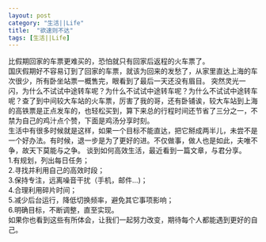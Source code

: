 ```yaml
---
layout: post
category: "生活||Life"
title:  "欲速则不达"
tags: [生活||Life]
---
```

比假期回家的车票更难买的，恐怕就只有回家后返程的火车票了。
<BR>
国庆假期好不容易订到了回家的车票，就该为回来的发愁了，从家里直达上海的车次很少，所有卧坐站票一概售完，眼看到了最后一天还没有眉目。
突然灵光一闪，为什么不试试中途转车呢？为什么不试试中途转车呢？为什么不试试中途转车呢？查了到中间较大车站的火车票，厉害了我的哥，还有卧铺诶，较大车站到上海的高铁票是正点发车的，也轻松买到，算下来总的行程时间还节省了三分之一，不禁为自己的鸡汁点个赞，下面是鸡汤分享时刻。
<BR>
生活中有很多时候就是这样，如果一个目标不能直达，把它掰成两半儿，未尝不是一个好办法。有时候，退一步是为了更好的进。不仅做事，做人也是如此，夫唯不争，故天下莫能与之争。
谈到如何高效生活，最近看到一篇文章，与君分享。<BR>
1.有规划，列出每日任务；<BR>
2.寻找并利用自己的高效时段；<BR>
3.保持专注，远离噪音干扰（手机，邮件…)；<BR>
4.合理利用碎片时间；<BR>
5.减少后台运行，降低切换频率，避免其它事项影响；<BR>
6.明确目标，不断调整，直至实现。<BR>
如果你也看到这些有所体会，让我们一起努力改变，期待每个人都能遇到更好的自己。   
